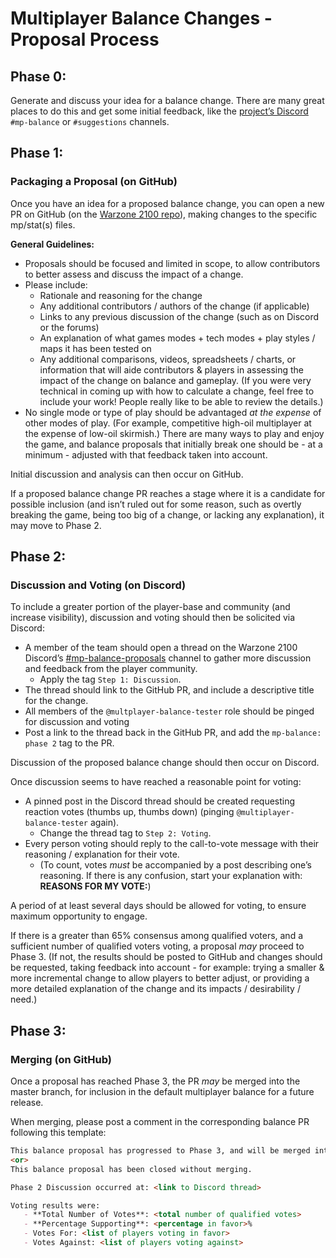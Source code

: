 # Multiplayer Balance Changes - Proposal Process

## Phase 0:

Generate and discuss your idea for a balance change. There are many great places to do this and get some initial feedback, like the [project’s Discord](https://wz2100.net/webchat/) `#mp-balance` or `#suggestions` channels.

## Phase 1:
### Packaging a Proposal (on GitHub)

Once you have an idea for a proposed balance change, you can open a new PR on GitHub (on the [Warzone 2100 repo](https://github.com/Warzone2100/warzone2100)), making changes to the specific mp/stat(s) files.

**General Guidelines:**
- Proposals should be focused and limited in scope, to allow contributors to better assess and discuss the impact of a change.
- Please include:
    - Rationale and reasoning for the change
    - Any additional contributors / authors of the change (if applicable)
    - Links to any previous discussion of the change (such as on Discord or the forums)
    - An explanation of what games modes + tech modes + play styles / maps it has been tested on
    - Any additional comparisons, videos, spreadsheets / charts, or information that will aide contributors & players in assessing the impact of the change on balance and gameplay. (If you were very technical in coming up with how to calculate a change, feel free to include your work! People really like to be able to review the details.)
- No single mode or type of play should be advantaged _at the expense_ of other modes of play. (For example, competitive high-oil multiplayer at the expense of low-oil skirmish.) There are many ways to play and enjoy the game, and balance proposals that initially break one should be - at a minimum - adjusted with that feedback taken into account.

Initial discussion and analysis can then occur on GitHub.

If a proposed balance change PR reaches a stage where it is a candidate for possible inclusion (and isn’t ruled out for some reason, such as overtly breaking the game, being too big of a change, or lacking any explanation), it may move to Phase 2.

## Phase 2:
### Discussion and Voting (on Discord)

To include a greater portion of the player-base and community (and increase visibility), discussion and voting should then be solicited via Discord:

- A member of the team should open a thread on the Warzone 2100 Discord’s [#mp-balance-proposals](https://discord.com/channels/684098359874814041/1093556039418400879) channel to gather more discussion and feedback from the player community.
   - Apply the tag `Step 1: Discussion`.
- The thread should link to the GitHub PR, and include a descriptive title for the change.
- All members of the `@multplayer-balance-tester` role should be pinged for discussion and voting
- Post a link to the thread back in the GitHub PR, and add the `mp-balance: phase 2` tag to the PR.

Discussion of the proposed balance change should then occur on Discord.

Once discussion seems to have reached a reasonable point for voting:
- A pinned post in the Discord thread should be created requesting reaction votes (thumbs up, thumbs down) (pinging `@multiplayer-balance-tester` again).
   - Change the thread tag to `Step 2: Voting`.
- Every person voting should reply to the call-to-vote message with their reasoning / explanation for their vote.
   - (To count, votes _must_ be accompanied by a post describing one’s reasoning. If there is any confusion, start your explanation with: **REASONS FOR MY VOTE:**)

A period of at least several days should be allowed for voting, to ensure maximum opportunity to engage.

If there is a greater than 65% consensus among qualified voters, and a sufficient number of qualified voters voting, a proposal _may_ proceed to Phase 3. (If not, the results should be posted to GitHub and changes should be requested, taking feedback into account - for example: trying a smaller & more incremental change to allow players to better adjust, or providing a more detailed explanation of the change and its impacts / desirability / need.)

## Phase 3:
### Merging (on GitHub)

Once a proposal has reached Phase 3, the PR _may_ be merged into the master branch, for inclusion in the default multiplayer balance for a future release.

When merging, please post a comment in the corresponding balance PR following this template:

```markdown
This balance proposal has progressed to Phase 3, and will be merged into the master branch.
<or>
This balance proposal has been closed without merging.

Phase 2 Discussion occurred at: <link to Discord thread>

Voting results were:
   - **Total Number of Votes**: <total number of qualified votes>
   - **Percentage Supporting**: <percentage in favor>%
   - Votes For: <list of players voting in favor>
   - Votes Against: <list of players voting against>
```
